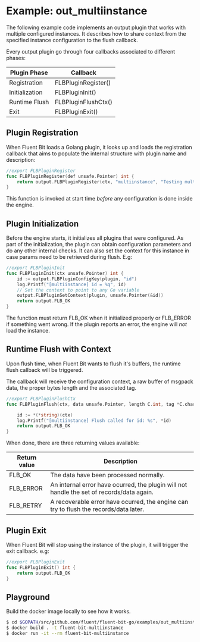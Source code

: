 # Example: out_multiinstance

The following example code implements an output plugin that works with
multiple configured instances. It describes how to share context from the
specified instance configuration to the flush callback.

Every output plugin go through four callbacks associated to different phases:

| Plugin Phase        | Callback                   |
|---------------------|----------------------------|
| Registration        | FLBPluginRegister()        |
| Initialization      | FLBPluginInit()            |
| Runtime Flush       | FLBPluginFlushCtx()        |
| Exit                | FLBPluginExit()            |

## Plugin Registration

When Fluent Bit loads a Golang plugin, it looks up and loads the registration
callback that aims to populate the internal structure with plugin name and
description:

```go
//export FLBPluginRegister
func FLBPluginRegister(def unsafe.Pointer) int {
	return output.FLBPluginRegister(ctx, "multiinstance", "Testing multiple instances")
}
```

This function is invoked at start time _before_ any configuration is done
inside the engine.

## Plugin Initialization

Before the engine starts, it initializes all plugins that were configured.
As part of the initialization, the plugin can obtain configuration parameters
and do any other internal checks. It can also set the context for this
instance in case params need to be retrieved during flush.
E.g:

```go
//export FLBPluginInit
func FLBPluginInit(ctx unsafe.Pointer) int {
	id := output.FLBPluginConfigKey(plugin, "id")
	log.Printf("[multiinstance] id = %q", id)
	// Set the context to point to any Go variable
	output.FLBPluginSetContext(plugin, unsafe.Pointer(&id))
	return output.FLB_OK
}
```

The function must return FLB\_OK when it initialized properly or FLB\_ERROR if
something went wrong. If the plugin reports an error, the engine will _not_
load the instance.

## Runtime Flush with Context

Upon flush time, when Fluent Bit wants to flush it's buffers, the runtime flush
callback will be triggered.

The callback will receive the configuration context, a raw buffer of msgpack
data, the proper bytes length and the associated tag.

```go
//export FLBPluginFlushCtx
func FLBPluginFlush(ctx, data unsafe.Pointer, length C.int, tag *C.char) int {

    id := *(*string)(ctx)
	log.Printf("[multiinstance] Flush called for id: %s", *id)
    return output.FLB_OK
}
```

When done, there are three returning values available:

| Return value  | Description                                    |
|---------------|------------------------------------------------|
| FLB\_OK       | The data have been processed normally.         |
| FLB\_ERROR    | An internal error have ocurred, the plugin will not handle the set of records/data again. |
| FLB\_RETRY    | A recoverable error have ocurred, the engine can try to flush the records/data later.|

## Plugin Exit

When Fluent Bit will stop using the instance of the plugin, it will trigger the exit callback. e.g:

```go
//export FLBPluginExit
func FLBPluginExit() int {
	return output.FLB_OK
}
```

## Playground

Build the docker image locally to see how it works.

```bash
$ cd $GOPATH/src/github.com/fluent/fluent-bit-go/examples/out_multiinstance
$ docker build . -t fluent-bit-multiinstance
$ docker run -it --rm fluent-bit-multiinstance
```
